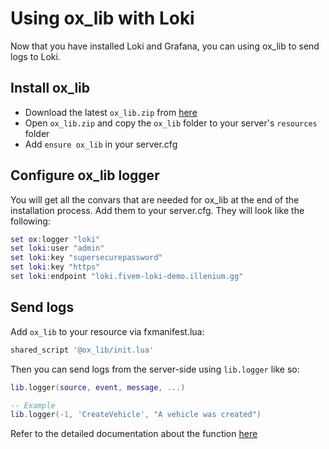 # Using ox_lib with Loki

Now that you have installed Loki and Grafana, you can using ox_lib to send logs to Loki.

## Install ox_lib

- Download the latest `ox_lib.zip` from [here](https://github.com/overextended/ox_lib/releases/latest)
- Open `ox_lib.zip` and copy the `ox_lib` folder to your server's `resources` folder
- Add `ensure ox_lib` in your server.cfg 

## Configure ox_lib logger

You will get all the convars that are needed for ox_lib at the end of the installation process. Add them to your server.cfg. They will look like the following:

```lua
set ox:logger "loki"
set loki:user "admin"
set loki:key "supersecurepassword"
set loki:key "https"
set loki:endpoint "loki.fivem-loki-demo.illenium.gg"
```

## Send logs

Add `ox_lib` to your resource via fxmanifest.lua:

```lua
shared_script '@ox_lib/init.lua'
```

Then you can send logs from the server-side using `lib.logger` like so:

```lua
lib.logger(source, event, message, ...)

-- Example
lib.logger(-1, 'CreateVehicle', "A vehicle was created")
```

Refer to the detailed documentation about the function [here](https://overextended.github.io/docs/ox_lib/Logger/Server)
